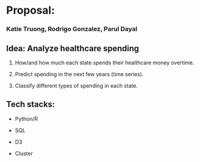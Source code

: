 # Proposal:

### Katie Truong, Rodrigo Gonzalez, Parul Dayal

## Idea: Analyze healthcare spending  

1. How/and how much each state spends their healthcare money overtime.

2. Predict spending in the next few years (time series).

3. Classify different types of spending in each state.


## Tech stacks:

- Python/R

- SQL

- D3

- Cluster

